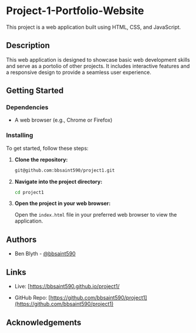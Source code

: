 # Project-1-Portfolio-Website

This project is a web application built using HTML, CSS, and JavaScript.

## Description

This web application is designed to showcase basic web development skills and serve as a portolio of other projects. It includes interactive features and a responsive design to provide a seamless user experience.

## Getting Started

### Dependencies

- A web browser (e.g., Chrome or Firefox)
  
### Installing

To get started, follow these steps:

1. **Clone the repository:**

    ```bash
    git@github.com:bbsaint590/project1.git
    ```

2. **Navigate into the project directory:**

    ```bash
    cd project1
    ```

3. **Open the project in your web browser:**

    Open the `index.html` file in your preferred web browser to view the application.

## Authors

- Ben Blyth - [@bbsaint590](https://github.com/bbsaint590)

## Links

- Live: [https://bbsaint590.github.io/project1/ 

- GitHub Repo: [https://github.com/bbsaint590/project1](https://github.com/bbsaint590/project1)

## Acknowledgements

